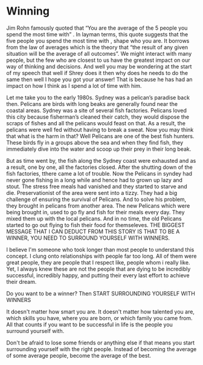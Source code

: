 # Winning

Jim Rohn famously quoted that “You are the average of the 5 people you spend the most time with” . In layman terms, this quote suggests that the five people you spend the most time with , shape who you are. It borrows from the law of averages which is the theory that “the result of any given situation will be the average of all outcomes”. We might interact with many people, but the few who are closest to us have the greatest impact on our way of thinking and decisions. And well you may be wondering at the start of my speech that well if Shrey does it then why does he needs to do the same then well I hope you got your answer! That is because he has had an impact on how I think as I spend a lot of time with him.

Let me take you to the early 1980s. Sydney was a pelican’s paradise back then. Pelicans are birds with long beaks are generally found near the coastal areas.  Sydney was a site of several fish factories. Pelicans loved this city because fisherman’s cleaned their catch, they would dispose the scraps of fishes and all the pelicans would feast on that. As a result, the pelicans were well fed without having to break a sweat. Now you may think that what is the harm in that? Well Pelicans are one of the best fish hunters. These birds fly in a groups above the sea and when they find fish, they immediately dive into the water and scoop up their prey in their long beak.

But as time went by, the fish along the Sydney coast were exhausted and as a result, one by one, all the factories closed. After the shutting down of the fish factories, tthere came a lot of trouble. Now the Pelicans in syndey had never gone fishing in a long while and hence had to grown up lazy and stout. The stress free meals had vanished and they started to starve and die. Preservationist of the area were sent into a tizzy. They had a big challenge of ensuring the survival of Pelicans. And to solve his problem, they brought in pelicans from another area. The new Pelicans which were being brought in, used to go fly and fish for their meals every day. They mixed them up with the local pelicans. And in no time, the old Pelicans started to go out flying to fish their food for themseleves.
THE BIGGEST MESSAGE THAT I CAN DEDUCT FROM THIS STORY IS THAT TO BE A WINNER, YOU NEED TO SURROUND YOURSELF WITH WINNERS.

I believe I'm someone who took longer than most people to understand this concept. I clung onto relationships with people far too long. All of them were great people, they are people that I respect like, people whom i really like.  Yet, I always knew these are not the people that are dying to be incredibly successful, incredibly happy, and putting their every last effort to achieve their dream.

Do you want to be a winner? Then START SURROUNDING YOURSELF WITH WINNERS

It doesn't matter how smart you are. It doesn't matter how talented you are, which skills you have, where you are born, or which family you came from. All that counts if you want to be successful in life is the people you surround yourself with.



Don't be afraid to lose some friends or anything else if that means you start surrounding yourself with the right people. Instead of becoming the average of some average people, become the average of the best.


